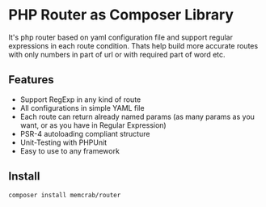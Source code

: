 PHP Router as Composer Library
==========================
It's php router based on yaml configuration file and support regular expressions in each route condition. 
Thats help build more accurate routes with only numbers in part of url or with required part of word etc.

Features
--------

* Support RegExp in any kind of route
* All configurations in simple YAML file
* Each route can return already named params (as many params as you want, or as you have in Regular Expression)
* PSR-4 autoloading compliant structure
* Unit-Testing with PHPUnit
* Easy to use to any framework

Install
--------
`composer install memcrab/router`
